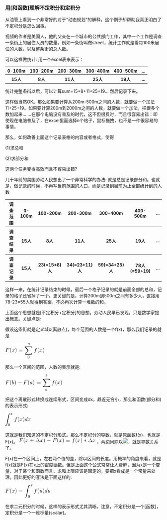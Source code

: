 ### 用[和函数]理解不定积分和定积分

从油管上看到一个非常好的对于"动态规划"的解释，这个例子却帮助我真正明白了不定积分是怎么回事。

视频的作者是美国人，他的父亲在一个城市的公共部门工作，其中一个工作是调查一条街上的居住人员的数量。例如一条街叫做street，统计工作就是看每100米居住的人数，以及整条街的总人数。

可以这样做统计: 用一个excel表来表示：

<table>
    <tr>
        <th>0-100m</th>
        <th>100-200m</th>
        <th>200-300m</th>
        <th>300-400m</th>
        <th>400-500m</th>
        <th>...</th>
    </tr>
    <tr>
        <th>15人</th>
        <th>8人</th>
        <th>11人</th>
        <th>25人</th>
        <th>19人</th>
        <th>...</th>
    </tr>
</table>

统计完整条街以后，可以计算sum=15+8+11+25+19... 然后记录下来。

这样做当然OK。那么如果要计算从200m-500m之间的人数，就要做一个加法11+25+19。如果要计算200m到2000m之间的人数，就要做一个加法，把很多个数加起来... ...在那个电脑没有普及的时代，这不但很费时，而且很容易出错：即使现在电脑普及了，在excel里面选择n个格子，鼠标拖拽，也不是一件很容易的事情。

那么，如何改善上面这个记录表格的内容或者格式，使得

(1)求总和

(2)求部分和

这两个任务变得高效而且不容易出错?

几十年前的美国劳动人民想出了一个非常科学的办法: 就是总是记录部分和。也就是，做记录的时候，不再写当前范围的人口，而是记录到目前为止全部统计到的人数

<table>
    <tr>
        <th>调查范围</th>
        <th>0-100m</th>
        <th>100-200m</th>
        <th>200-300m</th>
        <th>300-400m</th>
        <th>400-500m</th>
        <th>...</th>
    </tr>
    <tr>
        <th>调查结果</th>
        <th>15人</th>
        <th>8人</th>
        <th>11人</th>
        <th>25人</th>
        <th>19人</th>
        <th>...</th>
    </tr>
    <tr>
        <th>调查记录</th>
        <th>15人</th>
        <th>23(=15+8)人</th>
        <th>34(=23+11)人</th>
        <th>59(=34+25)人</th>
        <th>78人(=59+19)</th>
        <th>...</th>
    </tr>
</table>

这样一来，在统计记录结束的时候，最后一个格子记录的就是前面全部的总和，记录的格子还省掉了一个。更关键的是，计算200m到500m之间有多少人，直接用78-23=55人就得到答案，不必再次计算一堆数的和。

上面这个思想就是[不定积分+定积分]的思想。劳动人民早已发现，只是数学家提出概念。关键点是:

假设这条街就是定义域x(离散点)，每个范围的人数是一个f(x)，那么我们记录的就是

<img src="img/indefiniteIntegral01.gif">

那么一个区间的范围，人数的表示就是:

<img src="img/indefiniteIntegral02.gif">

把这个离散形式转换成连续形式，区间变成dx，趋近无穷小，那么和函数(部分和)的表示形式:

<img src="img/indefiniteIntegral03.gif">

这就是我们知道的不定积分形式。那么不定积分的导数，就是原函数f(x)，也就是F(x)。
<img src="img/indefiniteIntegral04.gif">
，两边同除以<img src="https://latex.codecogs.com/gif.latex?%5Cbg_white%20%5CDelta%20x">，就是导数关系了。

F(x)在一个区间上，左右两个值的差，除以区间的长度。用概率的角度来看，就是f(x)就是F(x)在x上的密度函数。但是上面这个公式常常让人费解，因为x是一个变量，对于某个和函数而言，求和上限应该是固定的，要把x看成是一个常量来处理。因此更好的写法是下面这样的:

<img src="img/indefiniteIntegral05.gif">

在求二元积分的时候，这样的表示形式尤其清晰。注意，不定积分是一个[函数]，定积分是一个一维标量(scalar)。